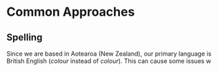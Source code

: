 # Common Approaches

## Spelling

Since we are based in Aotearoa (New Zealand), our primary language is British English (*colour* instead of *colour*).
This can cause some issues w
